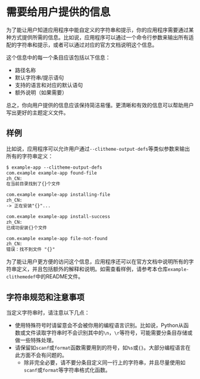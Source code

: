 # 需要给用户提供的信息

为了能让用户知道应用程序中能自定义的字符串和提示，你的应用程序需要通过某种方式提供所需的信息。比如说，应用程序可以通过一个命令行参数来输出所有适配的字符串和提示，或者可以通过对应的官方文档说明这个信息。

这个信息中的每一个条目应该包括以下信息：

- 路径名称
- 默认字符串/提示语句
- 支持的语言和对应的默认语句
- 额外说明（如果需要）

总之，你向用户提供的信息应该保持简洁易懂。更清晰和有效的信息可以帮助用户写出更好的主题定义文件。

## 样例

比如说，应用程序可以允许用户通过`--clitheme-output-defs`等类似参数来输出所有的字符串定义：

```txt
$ example-app --clitheme-output-defs
com.example example-app found-file
zh_CN:
在当前目录找到了{}个文件

com.example example-app installing-file
zh_CN:
-> 正在安装"{}"...

com.example example-app install-success
zh_CN:
已成功安装{}个文件

com.example example-app file-not-found
zh_CN:
错误：找不到文件 "{}"
```

为了能让用户更方便的访问这个信息，应用程序还可以在官方文档中说明所有的字符串定义，并且包括额外的解释和说明。如需查看样例，请参考本仓库`example-clithemedef`中的README文件。

## 字符串规范和注意事项

当定义字符串时，请注意以下几点：

- 使用特殊符号时请留意会不会被你用的编程语言识别。比如说，Python从函数或文件读取字符串时不会识别其中的`\n`，`\r`等符号，可能需要分条目存储或做一些特殊处理。
- 请保留如`scanf`或`format`函数需要用到的符号，如`%s`或`{}`。大部分编程语言在此方面不会有问题的。
    - 除非完全必要，请不要分条目定义同一行上的字符串，并且尽量使用如`scanf`或`format`等字符串格式化函数。